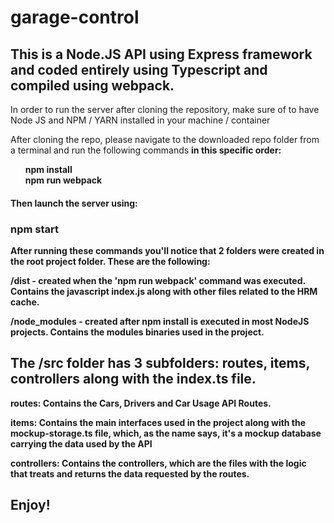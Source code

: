 # garage-control
<h2>This is a Node.JS API using Express framework and coded entirely using Typescript and compiled using webpack. </h2>

<p>In order to run the server after cloning the repository, make sure of to have Node JS and NPM / YARN installed in your machine / container</p>

<p>After cloning the repo, please navigate to the downloaded repo folder from a terminal and run the following commands <b>in this specific order<b/>:</p>
 <ul style="list-style-type: none">
    <li >
        npm install    
    </li>
    <li >
        npm run webpack
    </li> 
 </ul>
 
 <h4> Then launch the server using: </h4>
 <h3>npm start</h3>
 
 
 After running these commands you'll notice that 2 folders were created in the root project folder. These are the following:
 
 <p>/dist - created when the 'npm run webpack' command was executed. Contains the javascript index.js along with other files related to the HRM cache.</p>
 <p>/node_modules - created after npm install is executed in most NodeJS projects. Contains the modules binaries used in the project.</p>
 
 
 
 <h2>The /src folder has 3 subfolders: routes, items, controllers along with the index.ts file.</h2>
 
 <p>routes: Contains the Cars, Drivers and Car Usage API Routes.</p>
 <p>items: Contains the main interfaces used in the project along with the mockup-storage.ts file, which, as the name says, it's a mockup database carrying the data used by the API</p>
 <p>controllers: Contains the controllers, which are the files with the logic that treats and returns the data requested by the routes. </p>
 
 
 <h2>Enjoy!</h2>
